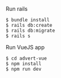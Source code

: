Run rails

    $ bundle install
    $ rails db:create
    $ rails db:migrate
    $ rails s
  
Run VueJS app

    $ cd advert-vue
    $ npm install
    $ npm run dev
